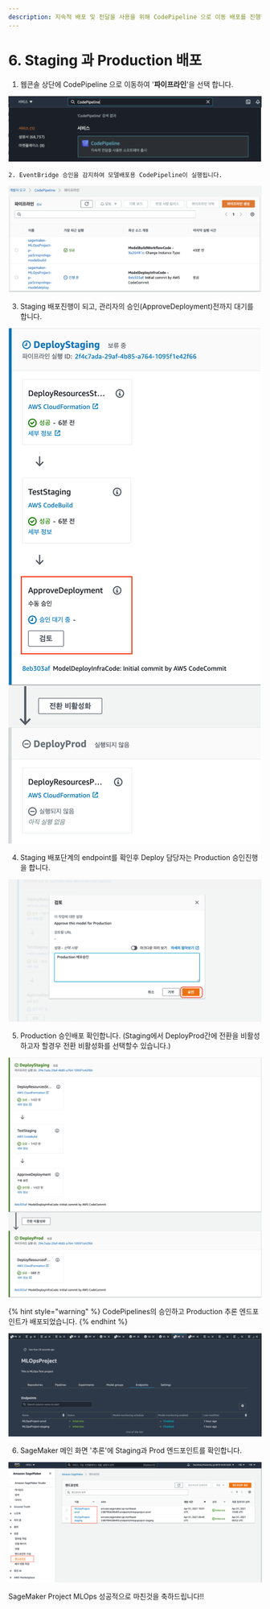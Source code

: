 ```yaml
---
description: 지속적 배포 및 전달을 사용을 위해 CodePipeline 으로 이동 배포를 진행합니다.
---
```


# 6. Staging 과 Production 배포

1. 웹콘솔 상단에 CodePipeline 으로 이동하여 '**파이프라인**'을 선택 합니다.

![](.gitbook/assets/screen-shot-2021-04-20-at-2.22.26-pm.png)

    2. EventBridge 승인을 감지하여 모델배포용 CodePipeline이 실행됩니다.

![](.gitbook/assets/screen-shot-2021-04-01-at-6.45.19-pm.png)

  3. Staging 배포진행이 되고, 관리자의 승인\(ApproveDeployment\)전까지 대기를 합니다.

![&#xBC30;&#xD3EC;&#xC6A9; &#xD30C;&#xC774;&#xD504;&#xB77C;&#xC778; &#xD654;&#xBA74;](.gitbook/assets/screen-shot-2021-04-01-at-7.01.15-pm.png)

   4. Staging 배포단계의 endpoint를 확인후 Deploy 담당자는 Production 승인진행을 합니다.

![&#xBC30;&#xD3EC; &#xC2B9;&#xC778; &#xAC80;&#xD1A0;](.gitbook/assets/screen-shot-2021-06-06-at-9.11.32-pm.png)

  5. Production 승인배포 확인합니다. \(Staging에서 DeployProd간에 전환을 비활성하고자 할경우 전환 비활성화를 선택할수 있습니다.\)

![](.gitbook/assets/image%20%2812%29.png)

{% hint style="warning" %}
CodePipelines의 승인하고 Production 추론 엔드포인트가 배포되었습니다.
{% endhint %}

![](.gitbook/assets/screen-shot-2021-04-01-at-8.10.31-pm.png)

  6. SageMaker 메인 화면 '추론'에 Staging과 Prod 엔드포인트를 확인합니다.

![](.gitbook/assets/screen-shot-2021-04-01-at-9.42.34-pm.png)

    

SageMaker Project MLOps 성공적으로 마친것을 축하드립니다!!



